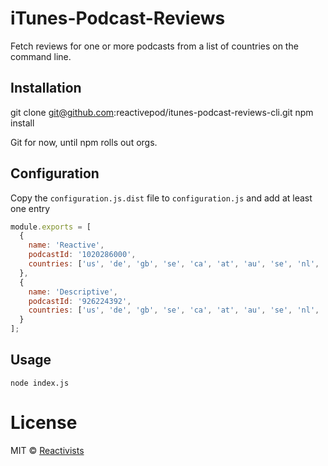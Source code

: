 # iTunes-Podcast-Reviews

Fetch reviews for one or more podcasts from a list of countries on the command line.

## Installation

   git clone git@github.com:reactivepod/itunes-podcast-reviews-cli.git
   npm install

Git for now, until npm rolls out orgs.

## Configuration

Copy the `configuration.js.dist` file to `configuration.js` and add at least one entry

```javascript
module.exports = [
  {
    name: 'Reactive',
    podcastId: '1020286000',
    countries: ['us', 'de', 'gb', 'se', 'ca', 'at', 'au', 'se', 'nl', 'br', 'mx', 'ru', 'gr', 'ar', 'za', 'ch', 'pt']
  },
  {
    name: 'Descriptive',
    podcastId: '926224392',
    countries: ['us', 'de', 'gb', 'se', 'ca', 'at', 'au', 'se', 'nl', 'br', 'mx', 'ru', 'gr', 'ar', 'za', 'ch', 'pt']
  }
];
```

## Usage

    node index.js

# License

MIT © [Reactivists](https://github.com/orgs/reactivepod/teams/reactivists)
